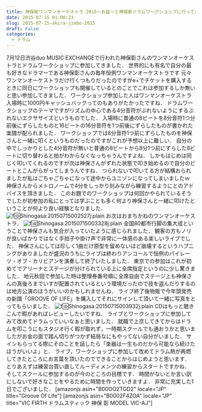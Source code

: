 ```yaml
---
title: 神保彰ワンマンオーケストラ 2015～お盆～と神保彰ドラムワークショップに行ってきた
date: 2015-07-15 01:00:23
slug: 2015-07-15-akira-jimbo-2015
draft: False
categories:
  - ドラム
---
```


7月12日渋谷duo MUSIC EXCHANGEで行われた神保彰さんのワンマンオーケストラとドラムワークショップに参加してきました． 世界的にも有名で自分の最も好きなドラマーである神保彰さんの毎年恒例ワンマンオーケストラです 元々ワンマンオーケストラだけ行くつもりだったのですがe+でチケットを購入するときに同日にワークショップも開催しているとのことでこれは参加するしか無いと思い参加してきました． ワークショップ参加した人はワンマンオーケストラ入場時に1000円キャッシュバックってのもありがたかったですね．  ドラムワークショップのテーマですがリズムの中心である4分音符がぶれないようにするぶれないエクササイズというものでした． 入場時に普通の8ビートを8分音符1つ分前後にずらしたものと16ビートの16分音符を1つ前後にずらしたものが書かれた楽譜が配られました． ワークショップでは8分音符1つ前にずらしたものを神保さんと一緒に叩くというものだったのですがこれが予想以上に難しい． 自分の中でしっかりとした4分音符が無いと普通の8ビートから8分1つ前にずらした8ビートに切り替わると拍がわからなくなっちゃうんですよね． しかもはじめは同じく叩いてくれるのですが次は神保さんがずれた状態で叩き始めるので自分のビートとこんがらがってしまうんですね． つられないで叩いてる方が結構おられましたが私はごちゃごちゃになって途中からユニゾンになってしまいましたｗ 神保さんからメトロノームで4分をしっかり刻みながら練習するようにとのアドバイスを頂きました． このお題でのワークショップは何回かやられているそうでしたが初参加の私にとっては学ぶことも多く何より神保さんと一緒に叩けたということが何より良い経験となりました． ![f:id:Shinogasa:20150715002527j:plain](https://cdn-ak.f.st-hatena.com/images/fotolife/S/Shinogasa/20150715/20150715002527.jpg) お次はおまちかねのワンマンオーケストラ． ![f:id:Shinogasa:20150715003328j:plain](https://cdn-ak.f.st-hatena.com/images/fotolife/S/Shinogasa/20150715/20150715003328.jpg) 全国80都市行脚の集大成ということで神保さんも気合が入っていたように感じられました． 観客の方もノリが良いばかりではなく手拍子や掛け声で非常に一体感のある楽しいライブでした． 神保さんにしては珍しく1曲だけ原型を留めないほど崩壊するというハプニングがありましたが盛況のうちにライブは終わりアンコールで恒例のパイレーツ・オブ・カリビアンを演奏して終了いたしました． 東京での参加はこれが初めてでアリーナとステージが分けられている上に全席指定というのに少し驚きました． 地元秋田で参加した時は整理券番号順に全席自由でステージ上も神保さんの真後ろまでいすが配置されているという環境だったので技を盗んだりするのは地方公演のほうがいいのかもしれませんね． ライブ終了後物販で今年頭発売の新譜「GROOVE OF LIFE」を購入してそれにサインして頂いて一緒に写真をとってもらいました． ![f:id:Shinogasa:20150715003932j:plain](https://cdn-ak.f.st-hatena.com/images/fotolife/S/Shinogasa/20150715/20150715003932.jpg) CDはもっと聴きこんで暇があればレビューしたいですね． ライブとワークショップに参加してみて改めてドラムっていいなぁと思いました． 就職で上京してきてからはドラムを叩こうにもスタジオ行く暇が取れず，一時期スクールでも通おうかと思いましたがお金の面で踏ん切りがつかず結局なにもやってない自分がいました． サインもらってる際にそのことを話したら「楽器は一生ものだから可能なら続けたほうがいいよ」と． ライブ，ワークショップに参加して改めてドラム熱が再燃してきたところにお言葉を頂いたのでできることからはじめようと思います． とりあえずは練習台買い直してルーディメンツの練習からスタートですかね． そしてスクールに参加するのが今のところの目標です． 時間がないとか言い訳にしないで好きなことをやるために時間を作っていきますよ． 非常に充実した1日でございました． [amazonjs asin="B00OO2TGD2" locale="JP" title="Groove Of Life"] [amazonjs asin="B0002F4ZOA" locale="JP" title="VIC FIRTH ドラムスティック 神保 彰 MODEL VIC-AJ"]
